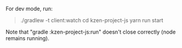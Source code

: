 
For dev mode, run:
> ./gradlew -t client:watch
> cd kzen-project-js
> yarn run start



Note that "gradle :kzen-project-js:run" doesn't close correctly (node remains running).